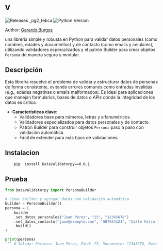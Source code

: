 # v

![Releases](https://img.shields.io/pypi/v/DataValidatorpy)
_pg2_tebca
![Python Version](https://img.shields.io/pypi/pyversions/DataValidatorpy=0.0.1)

Author: [Gerardo Burgos](https://github.com/gerarb1)

una librería simple y robusta en Python para validar datos personales (como nombres, edades y documentos) y de contacto (como emails y celulares), utilizando validadores especializados y el patrón Builder para crear objetos `Persona` de manera segura y modular.

## Descripción

Esta librería resuelve el problema de validar y estructurar datos de personas de forma consistente, evitando errores comunes como entradas inválidas (e.g., edades negativas o emails malformados). Es ideal para aplicaciones que manejan formularios, bases de datos o APIs donde la integridad de los datos es crítica.

- **Características clave**:
  - Validadores base para números, letras y alfanuméricos.
  - Validadores especializados para datos personales y de contacto.
  - Patrón Builder para construir objetos `Persona` paso a paso con validación automática.
  - Fácil de extender para más tipos de validaciones.

## Instalacion

```bash
    pip  install DataValidatorpy==0.0.1
```

## Prueba

```python
from DataValidatorpy import PersonaBuilder

# Crear builder y agregar datos con validación automática
builder = PersonaBuilder()
persona = (
    builder
    .set_datos_personales("Juan Pérez", "25", "12345678")
    .set_datos_contacto("juan@example.com", "987654321", "Calle Falsa 123")
    .build()
)

print(persona) 
``` # Salida: Persona: Juan Pérez, Edad: 25, Documento: 12345678, Email: juan@example.com, Celular: 987654321, Dirección: Calle Falsa 123
